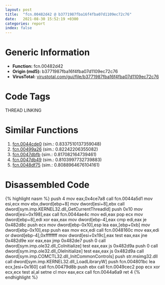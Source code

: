 ```yaml
---
layout: post
title:  "fcn.00482d42 @ b3771987fba16f4fba07d1109ec72c76"
date:   2021-08-30 15:52:19 +0300
categories: report
index: false
---
```


# Generic Information
- **Function:** fcn.00482d42
- **Origin (md5):** b3771987fba16f4fba07d1109ec72c76
- **VirusTotal:** [virustotal.com/gui/file/b3771987fba16f4fba07d1109ec72c76][virustotal_ref]

# Code Tags
<span class="tag" id="THREAD">THREAD</span>
<span class="tag" id="LINKING">LINKING</span>


# Similar Functions

1. [fcn.0044cde0][similar_1_ref] (sim.: 0.8337510137359048)
2. [fcn.00499a26][similar_2_ref] (sim.: 0.82242206355082)
3. [fcn.0047dbfb][similar_3_ref] (sim.: 0.817082164739461)
4. [fcn.0047db49][similar_4_ref] (sim.: 0.8103997732739883)
5. [fcn.0048df75][similar_5_ref] (sim.: 0.8088964676104161)


# Disassembled Code

{% highlight nasm %}
push 4
mov eax,0x4ce7a8
call fcn.0044a5d1
mov esi,ecx
mov ebx,dword[ebp+8]
mov dword[esi+8],ebx
call dword[sym.imp.KERNEL32.dll_GetCurrentThreadId]
push 0x10
mov dword[esi+0x198],eax
call fcn.0044ae4c
mov edi,eax
pop ecx
mov dword[ebp+8],edi
xor eax,eax
mov dword[ebp-4],eax
cmp edi,eax
je 0x482d8c
push ecx
mov dword[ebp-0x10],esp
lea eax,[ebp+0xb]
mov dword[ebp-0x10],esp
push eax
mov ecx,edi
call fcn.0048160c
mov eax,edi
or dword[ebp-4],0xffffffff
mov dword[esi+0x19c],eax
test eax,eax
jne 0x482d9e
xor eax,eax
jmp 0x482de7
push 0
call dword[sym.imp.ole32.dll_CoInitialize]
test eax,eax
js 0x482d9a
push 0
call dword[sym.imp.ole32.dll_OleInitialize]
test eax,eax
js 0x482d9a
call dword[sym.imp.COMCTL32.dll_InitCommonControls]
push str.msimg32.dll
call dword[sym.imp.KERNEL32.dll_LoadLibraryW]
push fcn.004801bc
lea ecx,[esi+0x160]
call fcn.00479d8b
push ebx
call fcn.0049cec2
pop ecx
xor ecx,ecx
test al,al
setne cl
mov eax,ecx
call fcn.0044a6a9
ret 4
{% endhighlight %}


[similar_1_ref]: /report/fcn.0044cde0@9c2b894b84f59672d8be2e984066f76f
[similar_2_ref]: /report/fcn.00499a26@94f83197373b17ab8b5225c0900d14de
[similar_3_ref]: /report/fcn.0047dbfb@ba63c5f75a2177720b184529dbf918cf
[similar_4_ref]: /report/fcn.0047db49@843c4207147f5bab0e104024677fd9ec
[similar_5_ref]: /report/fcn.0048df75@94f83197373b17ab8b5225c0900d14de
[virustotal_ref]: https://www.virustotal.com/gui/file/b3771987fba16f4fba07d1109ec72c76